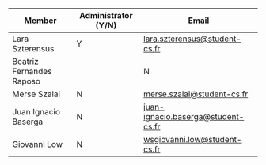 | Member    | Administrator (Y/N) | Email
| ------- | ------- | ----------- |
| Lara Szterensus  | Y | lara.szterensus@student-cs.fr |
| Beatriz Fernandes Raposo | | N | beatriz.fernandes-cs.fr |
| Merse Szalai  | N | merse.szalai@student-cs.fr |
| Juan Ignacio Baserga  | N | juan-ignacio.baserga@student-cs.fr |
| Giovanni Low | N | wsgiovanni.low@student-cs.fr |
